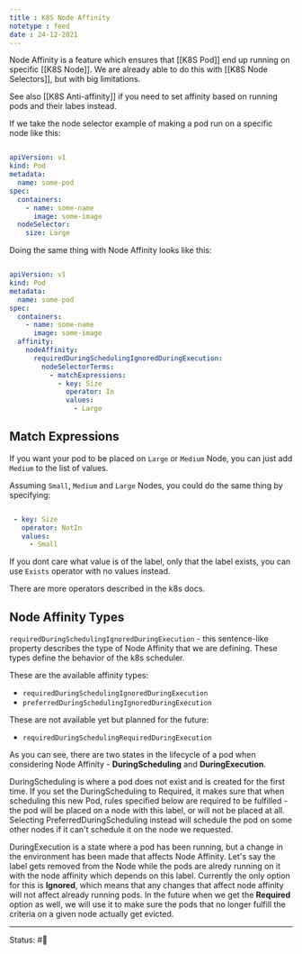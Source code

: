 ```yaml
---
title : K8S Node Affinity
notetype : feed
date : 24-12-2021
---
```


Node Affinity is a feature which ensures that [[K8S Pod]] end up running on specific [[K8S Node]]. We are already able to do this with [[K8S Node Selectors]], but with big limitations.

See also [[K8S Anti-affinity]] if you need to set affinity based on running pods and their labes instead.

If we take the node selector example of making a pod run on a specific node like this:

```yaml

apiVersion: v1
kind: Pod
metadata:
  name: some-pod
spec:
  containers:
    - name: some-name
      image: some-image
  nodeSelector:
    size: Large

```

Doing the same thing with Node Affinity looks like this:

```yaml

apiVersion: v1
kind: Pod
metadata:
  name: some-pod
spec:
  containers:
    - name: some-name
      image: some-image
  affinity:
    nodeAffinity:
      requiredDuringSchedulingIgnoredDuringExecution:
        nodeSelectorTerms:
          - matchExpressions:
            - key: Size
              operator: In
              values:
                - Large

```


## Match Expressions

If you want your pod to be placed on `Large` or `Medium` Node, you can just add `Medium` to the list of values.

Assuming `Small`, `Medium` and `Large` Nodes, you could do the same thing by specifying:

```yaml

 - key: Size
   operator: NotIn
   values:
     - Small

```

If you dont care what value is of the label, only that the label exists, you can use `Exists` operator with no values instead.

There are more operators described in the k8s docs.

## Node Affinity Types

`requiredDuringSchedulingIgnoredDuringExecution` - this sentence-like property describes the type of Node Affinity that we are defining. These types define the behavior of the k8s scheduler.

These are the available affinity types:

-   `requiredDuringSchedulingIgnoredDuringExecution`
-   `preferredDuringSchedulingIgnoredDuringExecution`

These are not available yet but planned for the future:

-   `requiredDuringSchedulingRequiredDuringExecution`
    

As you can see, there are two states in the lifecycle of a pod when considering Node Affinity - **DuringScheduling** and **DuringExecution**.

DuringScheduling is where a pod does not exist and is created for the first time. If you set the DuringScheduling to Required, it makes sure that when scheduling this new Pod, rules specified below are required to be fulfilled - the pod will be placed on a node with this label, or will not be placed at all. Selecting PreferredDuringScheduling instead will schedule the pod on some other nodes if it can't schedule it on the node we requested.

DuringExecution is a state where a pod has been running, but a change in the environment has been made that affects Node Affinity. Let's say the label gets removed from the Node while the pods are alredy running on it with the node affinity which depends on this label. Currently the only option for this is **Ignored**, which means that any changes that affect node affinity will not affect already running pods. In the future when we get the **Required** option as well, we will use it to make sure the pods that no longer fulfill the criteria on a given node actually get evicted.

-----

Status: #🌲 

